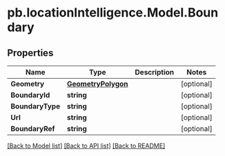 # pb.locationIntelligence.Model.Boundary
## Properties

Name | Type | Description | Notes
------------ | ------------- | ------------- | -------------
**Geometry** | [**GeometryPolygon**](GeometryPolygon.md) |  | [optional] 
**BoundaryId** | **string** |  | [optional] 
**BoundaryType** | **string** |  | [optional] 
**Url** | **string** |  | [optional] 
**BoundaryRef** | **string** |  | [optional] 

[[Back to Model list]](../README.md#documentation-for-models) [[Back to API list]](../README.md#documentation-for-api-endpoints) [[Back to README]](../README.md)

